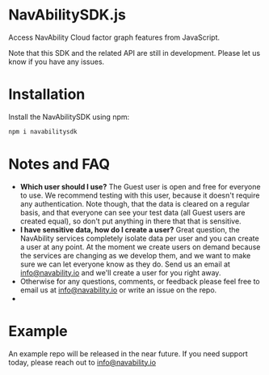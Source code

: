 # NavAbilitySDK.js
Access NavAbility Cloud factor graph features from JavaScript.

Note that this SDK and the related API are still in development. Please let us know if you have any issues.

# Installation

Install the NavAbilitySDK using npm:

```bash
npm i navabilitysdk
```

# Notes and FAQ

- **Which user should I use?** The Guest user is open and free for everyone to use. We recommend testing with this user, because it doesn't require any authentication. Note though, that the data is cleared on a regular basis, and that everyone can see your test data (all Guest users are created equal), so don't put anything in there that that is sensitive.
- **I have sensitive data, how do I create a user?** Great question, the NavAbility services completely isolate data per user and you can create a user at any point. At the moment we create users on demand because the services are changing as we develop them, and we want to make sure we can let everyone know as they do. Send us an email at [info@navability.io](mailto:info@navability.io) and we'll create a user for you right away.
- Otherwise for any questions, comments, or feedback please feel free to email us at [info@navability.io](mailto:info@navability.io) or write an issue on the repo.  
- 
# Example

An example repo will be released in the near future. If you need support today, please reach out to [info@navability.io](mailto:info@navability.io)
